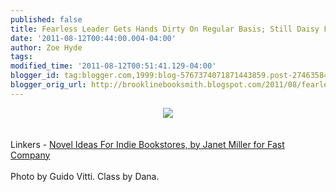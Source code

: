```yaml
---
published: false
title: Fearless Leader Gets Hands Dirty On Regular Basis; Still Daisy Fresh
date: '2011-08-12T00:44:00.004-04:00'
author: Zoe Hyde
tags: 
modified_time: '2011-08-12T00:51:41.129-04:00'
blogger_id: tag:blogger.com,1999:blog-5767374071871443859.post-2746358467257823667
blogger_orig_url: http://brooklinebooksmith.blogspot.com/2011/08/fearless-leader-gets-hands-dirty-on.html
---
```


<center><img src="http://img.photobucket.com/albums/v373/Nuhbrans/dander.jpg"></center>
<br />
<br />Linkers - <a href="http://www.fastcompany.com/magazine/158/independent-bookstores">Novel Ideas For Indie Bookstores, by Janet Miller for Fast Company</a>
<br />
<br />Photo by Guido Vitti. Class by Dana. 